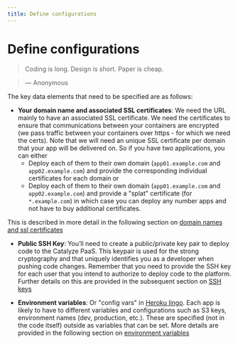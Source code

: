 ```yaml
---
title: Define configurations
---
```


# Define configurations

> Coding is long. Design is short. Paper is cheap.

> — Anonymous

The key data elements that need to be specified are as follows:

- **Your domain name and associated SSL certificates**: We need the URL mainly to have an associated SSL certificate. We need the certificates to ensure that communications between your containers are encrypted (we pass traffic between your containers over https - for which we need the certs). Note that we will need an unique SSL certificate per domain that your app will be delivered on. So if you have two applications, you can either
	- Deploy each of them to their own domain (`app01.example.com` and `app02.example.com`) and provide the corresponding individual certificates for each domain or
	- Deploy each of them to their own domain (`app01.example.com` and `app02.example.com`) and provide a "splat" certificate (for `*.example.com`) in which case you can deploy any number apps and not have to buy additional certificates.

This is described in more detail in the following section on [domain names and ssl certificates](./domain_names.html)

- **Public SSH Key**: You’ll need to create a public/private key pair to deploy code to the Catalyze PaaS. This keypair is used for the strong cryptography and that uniquely identifies you as a developer when pushing code changes. Remember that you need to provide the SSH key for each user that you intend to authorize to deploy code to the platform. Further details on this are provided in the subsequent section on [SSH keys](./ssh_keys.html)

- **Environment variables**: Or "config vars" in [Heroku lingo](https://devcenter.heroku.com/articles/config-vars). Each app is likely to have to different variables and configurations such as S3 keys, environment names (dev, production, etc.). These are specified (not in the code itself) outside as variables that can be set. More details are provided in the following section on [environment variables](./environment_variables.html)

